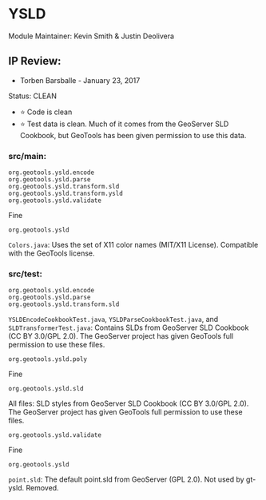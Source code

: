 # YSLD

Module Maintainer: Kevin Smith & Justin Deolivera

## IP Review:

 - Torben Barsballe - January 23, 2017

Status: CLEAN

 * :star: Code is clean
 * :star: Test data is clean. Much of it comes from the GeoServer SLD Cookbook, but GeoTools has been given permission to use this data.

### src/main:

```
org.geotools.ysld.encode
org.geotools.ysld.parse
org.geotools.ysld.transform.sld
org.geotools.ysld.transform.ysld
org.geotools.ysld.validate
```

Fine


```
org.geotools.ysld
```

`Colors.java`: Uses the set of X11 color names (MIT/X11 License). Compatible with the GeoTools license.


### src/test:

```
org.geotools.ysld.encode
org.geotools.ysld.parse
org.geotools.ysld.transform.sld
```

`YSLDEncodeCookbookTest.java`, `YSLDParseCookbookTest.java`, and `SLDTransformerTest.java`: Contains SLDs from GeoServer SLD Cookbook (CC BY 3.0/GPL 2.0). The GeoServer project has given GeoTools full permission to use these files.

```
org.geotools.ysld.poly
```

Fine

```
org.geotools.ysld.sld
```

All files: SLD styles from GeoServer SLD Cookbook (CC BY 3.0/GPL 2.0). The GeoServer project has given GeoTools full permission to use these files.

```
org.geotools.ysld.validate
```

Fine

```
org.geotools.ysld
```

`point.sld`: The default point.sld from GeoServer (GPL 2.0). Not used by gt-ysld. Removed.
